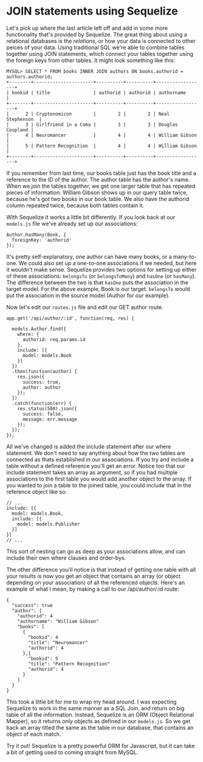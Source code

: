 # JOIN statements using Sequelize

Let's pick up where the last article left off and add in some more functionality that's provided by Sequelize. The great thing about using a relational databases is the *relations*, or how your data is connected to other peices of your data. Using traditional SQL we're able to combine tables together using JOIN statements, which connect your tables together using the foreign keys from other tables. It might look something like this:

```
MYSQL> SELECT * FROM books INNER JOIN authors ON books.authorid = authors.authorid;
+--------+----------------------+----------+----------+------------------+
| bookid | title                | authorid | authorid | authorname       |
+--------+----------------------+----------+----------+------------------+
|      2 | Cryptonomicon        |        2 |        2 | Neal Stephenson  |
|      3 | Girlfriend in a Coma |        3 |        3 | Douglas Coupland |
|      4 | Neuromancer          |        4 |        4 | William Gibson   |
|      5 | Pattern Recognition  |        4 |        4 | William Gibson   |
+--------+----------------------+----------+----------+------------------+
```

If you remember from last time, our books table just has the book title and a reference to the ID of the author. The author table has the author's name. When we join the tables together, we get one larger table that has repeated pieces of information: William Gibson shows up in our query table twice, because he's got two books in our book table. We also have the authorid column repeated twice, because both tables contain it.

With Sequelize it works a little bit differently. If you look back at our ```models.js``` file we've already set up our associations:
```
Author.hasMany(Book, {
  foreignKey: 'authorid'
});
```
It's pretty self-explanatory, one author can have many books, or a many-to-one. We could also set up a one-to-one associations if we needed, but here it wouldn't make sense. Sequelize provides two options for setting up either of these associations: ```belongsTo``` (or ```belongsToMany```) and ```hasOne``` (or ```hasMany```). The difference between the two is that ```hasOne``` puts the association in the target model. For the above example, Book is our target. ```belongsTo``` would put the association in the source model (Author for our example).

Now let's edit our ```routes.js``` file and edit our GET author route. 
```
app.get('/api/author/:id', function(req, res) {

  models.Author.find({
    where: {
      authorid: req.params.id
    },
    include: [{
      model: models.Book
    }]
  })
  .then(function(author) {
    res.json({
      success: true,
      author: author
    });
  })
  .catch(function(err) {
    res.status(500).json({
      success: false,
      message: err.message
    });
  });
});
```
All we've changed is added the include statement after our where statement. We don't need to say anything about how the two tables are connected as thats established in our associations. If you try and include a table without a defined reference you'll get an error. Notice too that our include statement takes an array as argument, so if you had multiple associations to the first table you would add another object to the array. If you wanted to join a table to the joined table, you could include that in the reference object like so:
```
// ...
include: [{
  model: models.Book,
  include: [{
    model: models.Publisher
  }]
}]
// ...
```
This sort of nesting can go as deep as your associations allow, and can include their own where clauses and order-bys.

The other difference you'll notice is that instead of getting one table with all your results is now you get an object that contains an array (or object depending on your association) of all the referenced objects. Here's an example of what I mean, by making a call to our /api/author/:id route:
```
{
  "success": true
  "author": {
    "authorid": 4
    "authorname": "William Gibson"
    "books": [
      {
        "bookid": 4
        "title": "Neuromancer"
        "authorid": 4
      },{
        "bookid": 5
        "title": "Pattern Recognition"
        "authorid": 4
      }
    ]
  }
}
```
This took a little bit for me to wrap my head around. I was expecting Sequelize to work in the same manner as a SQL Join, and return on big table of all the information. Instead, Sequelize is an ORM (Object Relational Mapper), so it returns only objects as defined in our ```models.js```. So we get back an array titled the same as the table in our database, that contains an object of each match. 

Try it out! Sequelize is a pretty powerful ORM for Javascript, but it can take a bit of getting used to coming straight from MySQL. 